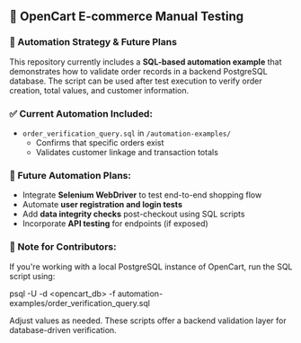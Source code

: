 ## 🛒 **OpenCart E-commerce Manual Testing**

### 🔧 Automation Strategy & Future Plans

This repository currently includes a **SQL-based automation example** that demonstrates how to validate order records in a backend PostgreSQL database. The script can be used after test execution to verify order creation, total values, and customer information.

### ✅ Current Automation Included:

* `order_verification_query.sql` in `/automation-examples/`
  * Confirms that specific orders exist
  * Validates customer linkage and transaction totals

### 🧩 Future Automation Plans:

* Integrate **Selenium WebDriver** to test end-to-end shopping flow
* Automate **user registration and login tests**
* Add **data integrity checks** post-checkout using SQL scripts
* Incorporate **API testing** for endpoints (if exposed)

### 📌 Note for Contributors:

If you're working with a local PostgreSQL instance of OpenCart, run the SQL script using:

psql -U <user> -d <opencart_db> -f automation-examples/order_verification_query.sql


Adjust values as needed. These scripts offer a backend validation layer for database-driven verification.
